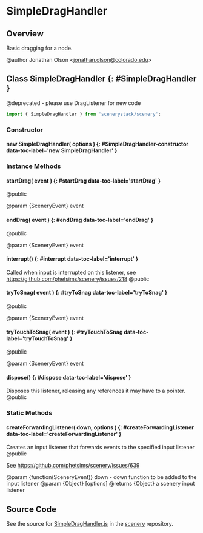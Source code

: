 # SimpleDragHandler

## Overview

Basic dragging for a node.

@author Jonathan Olson &lt;jonathan.olson@colorado.edu&gt;

## Class SimpleDragHandler {: #SimpleDragHandler }


@deprecated - please use DragListener for new code

```js
import { SimpleDragHandler } from 'scenerystack/scenery';
```
### Constructor

#### new SimpleDragHandler( options ) {: #SimpleDragHandler-constructor data-toc-label='new SimpleDragHandler' }

### Instance Methods

#### startDrag( event ) {: #startDrag data-toc-label='startDrag' }

@public

@param {SceneryEvent} event

#### endDrag( event ) {: #endDrag data-toc-label='endDrag' }

@public

@param {SceneryEvent} event

#### interrupt() {: #interrupt data-toc-label='interrupt' }

Called when input is interrupted on this listener, see https://github.com/phetsims/scenery/issues/218
@public

#### tryToSnag( event ) {: #tryToSnag data-toc-label='tryToSnag' }

@public

@param {SceneryEvent} event

#### tryTouchToSnag( event ) {: #tryTouchToSnag data-toc-label='tryTouchToSnag' }

@public

@param {SceneryEvent} event

#### dispose() {: #dispose data-toc-label='dispose' }

Disposes this listener, releasing any references it may have to a pointer.
@public

### Static Methods

#### createForwardingListener( down, options ) {: #createForwardingListener data-toc-label='createForwardingListener' }

Creates an input listener that forwards events to the specified input listener
@public

See https://github.com/phetsims/scenery/issues/639

@param {function(SceneryEvent)} down - down function to be added to the input listener
@param {Object} [options]
@returns {Object} a scenery input listener



## Source Code

See the source for [SimpleDragHandler.js](https://github.com/phetsims/scenery/blob/main/js/input/SimpleDragHandler.js) in the [scenery](https://github.com/phetsims/scenery) repository.
